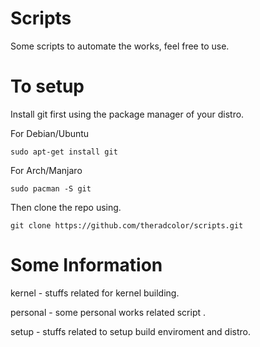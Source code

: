 # Scripts

Some scripts to automate the works, feel free to use.

# To setup 

Install git first using the package manager of your distro.

For Debian/Ubuntu
```
sudo apt-get install git
```
For Arch/Manjaro
```
sudo pacman -S git
```

Then clone the repo using.
```
git clone https://github.com/theradcolor/scripts.git
```
# Some Information

kernel - stuffs related for kernel building.

personal - some personal works related script .

setup - stuffs related to setup build enviroment and distro.